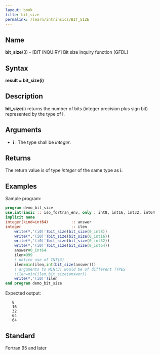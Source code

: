 ```yaml
---
layout: book
title: bit_size
permalink: /learn/intrinsics/BIT_SIZE
---
```

## __Name__

__bit\_size__(3) - \[BIT INQUIRY\] Bit size inquiry function
(GFDL)

## __Syntax__

__result = bit\_size(i)__

## __Description__

__bit\_size__(i) returns the number of bits (integer precision plus sign
bit) represented by the type of __i__.

## __Arguments__

  - __i__
    : The type shall be _integer_.

## __Returns__

The return value is of type _integer_ of the same type as __i__.

## __Examples__

Sample program:

```fortran
program demo_bit_size
use,intrinsic :: iso_fortran_env, only : int8, int16, int32, int64
implicit none
integer(kind=int64)          :: answer
integer                      :: ilen
    write(*,'(i0)')bit_size(bit_size(0_int8))
    write(*,'(i0)')bit_size(bit_size(0_int16))
    write(*,'(i0)')bit_size(bit_size(0_int32))
    write(*,'(i0)')bit_size(bit_size(0_int64))
    answer=0_int64
    ilen=999
    ! notice use of INT(3)
    ilen=min(ilen,int(bit_size(answer)))
    ! arguments to MIN(3) would be of different TYPES
    !ilen=min(ilen,bit_size(answer))
    write(*,'(i0)')ilen
end program demo_bit_size
```

Expected output:

```
   8
   16
   32
   64
   64
```

## __Standard__

Fortran 95 and later
